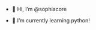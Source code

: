 - 👋 Hi, I’m @sophiacore

- 🌱 I’m currently learning python!


<!---
sophiacore/sophiacore is a ✨ special ✨ repository because its `README.md` (this file) appears on your GitHub profile.
You can click the Preview link to take a look at your changes.
--->
